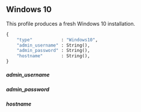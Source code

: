 ## Windows 10

This profile produces a fresh Windows 10 installation.

```py
{
	"type"           : "Windows10",
	"admin_username" : String(),
	"admin_password" : String(),
	"hostname"       : String(),
}
```

##### admin_username
##### admin_password
##### hostname